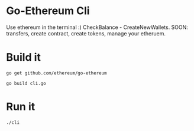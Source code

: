 # Go-Ethereum Cli
Use ethereum in the terminal :) 
CheckBalance - CreateNewWallets. SOON: transfers, create contract, create tokens, manage your etheruem.
# Build it
``` go get github.com/ethereum/go-ethereum ```

``` go build cli.go ```

# Run it

``` ./cli ```

